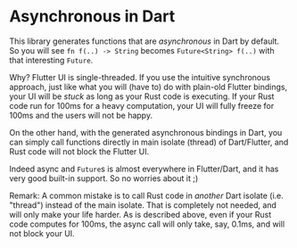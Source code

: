 # Asynchronous in Dart

This library generates functions that are _asynchronous_ in Dart by default. So you will see `fn f(..) -> String` becomes `Future<String> f(..)` with that interesting `Future`.

Why? Flutter UI is single-threaded. If you use the intuitive synchronous approach, just like what you will (have to) do with plain-old Flutter bindings, your UI will be _stuck_ as long as your Rust code is executing. If your Rust code run for 100ms for a heavy computation, your UI will fully freeze for 100ms and the users will not be happy.

On the other hand, with the generated asynchronous bindings in Dart, you can simply call functions directly in main isolate (thread) of Dart/Flutter, and Rust code will not block the Flutter UI.

Indeed async and `Future`s is almost everywhere in Flutter/Dart, and it has very good built-in support. So no worries about it ;)

Remark: A common mistake is to call Rust code in _another_ Dart isolate (i.e. "thread") instead of the main isolate. That is completely not needed, and will only make your life harder. As is described above, even if your Rust code computes for 100ms, the async call will only take, say, 0.1ms, and will not block your UI.
